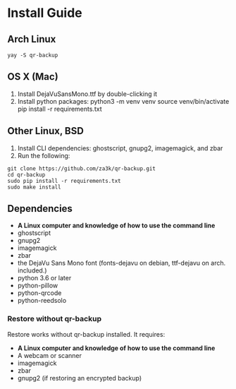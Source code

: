 # Install Guide
## Arch Linux
    yay -S qr-backup

## OS X (Mac)
1. Install DejaVuSansMono.ttf by double-clicking it
2. Install python packages:
    python3 -m venv venv
    source venv/bin/activate
    pip install -r requirements.txt

## Other Linux, BSD
1. Install CLI dependencies: ghostscript, gnupg2, imagemagick, and zbar
2. Run the following:

```
git clone https://github.com/za3k/qr-backup.git
cd qr-backup
sudo pip install -r requirements.txt
sudo make install
```

## Dependencies
- **A Linux computer and knowledge of how to use the command line**
- ghostscript
- gnupg2
- imagemagick
- zbar
- the DejaVu Sans Mono font (fonts-dejavu on debian,  ttf-dejavu on arch. included.)
- python 3.6 or later
- python-pillow
- python-qrcode
- python-reedsolo

### Restore without qr-backup
Restore works without qr-backup installed. It requires:

- **A Linux computer and knowledge of how to use the command line**
- A webcam or scanner
- imagemagick
- zbar
- gnupg2 (if restoring an encrypted backup)
